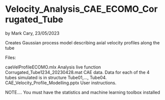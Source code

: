 # Velocity_Analysis_CAE_ECOMO_Corrugated_Tube

by Mark Cary, 23/05/2023

Creates Gaussian process model describing axial velocity profiles along the tube

Files:

caeVelProfileECOMO.mlx              Analysis live function
Corrugated_Tube1234_20230428.mat    CAE data. Data for each of the 4 tubes simulated is in structure Tube01,..., Tube04.
CAE_Velocity_Profile_Modelling.pptx User instructions.

NOTE.... You must have the statistics and machine learning toolbox installed

